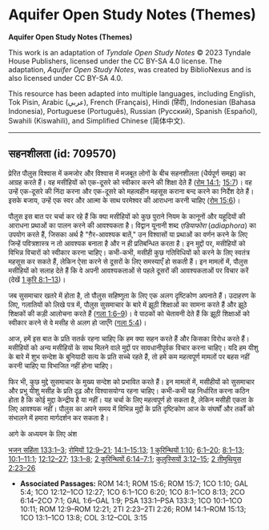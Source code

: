 # Aquifer Open Study Notes (Themes)

**Aquifer Open Study Notes (Themes)**

This work is an adaptation of *Tyndale Open Study Notes* © 2023 Tyndale House Publishers, licensed under the CC BY\-SA 4\.0 license. The adaptation, *Aquifer Open Study Notes*, was created by BiblioNexus and is also licensed under CC BY\-SA 4\.0\.

This resource has been adapted into multiple languages, including English, Tok Pisin, Arabic (عربي), French (Français), Hindi (हिंदी), Indonesian (Bahasa Indonesia), Portuguese (Português), Russian (Русский), Spanish (Español), Swahili (Kiswahili), and Simplified Chinese (简体中文).



--------------------------------

## सहनशीलता (id: 709570)

प्रेरित पौलुस विश्वास में कमजोर और विश्वास में मजबूत लोगों के बीच सहनशीलता (धैर्यपूर्ण समझ) का आग्रह करते हैं। वह मसीहियों को एक\-दूसरे को स्वीकार करने की शिक्षा देते हैं ([रोम 14:1](https://ref.ly/Rom14:1); [15:7](https://ref.ly/Rom15:7))। वह उन्हें एक\-दूसरे की निंदा करना और एक\-दूसरे को महत्वहीन महसूस कराना बन्द करने का निर्देश देते हैं। इसके बजाय, उन्हें एक स्वर और आत्मा के साथ परमेश्वर की आराधना करनी चाहिए ([रोम 15:6](https://ref.ly/Rom15:6))।

पौलुस इस बात पर चर्चा कर रहे हैं कि क्या मसीहियों को कुछ पुराने नियम के कानूनों और यहूदियों की आराधना प्रथाओं का पालन करने की आवश्यकता है। विद्वान यूनानी शब्द *एडियाफोरा* (*adiaphora*) का उपयोग करते हैं, जिसका अर्थ है "ग़ैर\-आवश्यक बातें," उन विश्वासों या प्रथाओं का वर्णन करने के लिए जिन्हें पवित्रशास्त्र न तो आवश्यक बनाता है और न ही प्रतिबन्धित करता है। इन मुद्दों पर, मसीहियों को विभिन्न विचारों को स्वीकार करना चाहिए। कभी\-कभी, मसीही कुछ गतिविधियों को करने के लिए स्वतंत्र महसूस कर सकते हैं, लेकिन ऐसा करने से दूसरों के लिए समस्याएँ हो सकती हैं। इन मामलों में, पौलुस मसीहियों को सलाह देते हैं कि वे अपनी आवश्यकताओं से पहले दूसरों की आवश्यकताओं पर विचार करें (देखें [1 कुरि 8:1–13](https://ref.ly/1Cor8:1-1Cor8:13))।

जब सुसमाचार खतरे में होता है, तो पौलुस सहिष्णुता के लिए एक अलग दृष्टिकोण अपनाते हैं। उदाहरण के लिए, गलातियों को लिखे पत्र में, पौलुस सुसमाचार के बारे में झूठी शिक्षाओं का सामना करते हैं और झूठे शिक्षकों की कड़ी आलोचना करते हैं ([गला 1:6–9](https://ref.ly/Gal1:6-Gal1:9))। वे पाठकों को चेतावनी देते हैं कि झूठी शिक्षाओं को स्वीकार करने से वे मसीह से अलग हो जाएँगे ([गला 5:4](https://ref.ly/Gal5:4))।

आज, हमें इस बात के प्रति सतर्क रहना चाहिए कि हम क्या सहन करते हैं और किसका विरोध करते हैं। मसीहियों को अन्य मसीहियों के साथ मिलने वाले मुद्दों पर सावधानीपूर्वक विचार करना चाहिए। यदि हम यीशु के बारे में शुभ सन्देश के बुनियादी सत्य के प्रति सच्चे रहते हैं, तो हमें कम महत्वपूर्ण मामलों पर बहस नहीं करनी चाहिए या विभाजित नहीं होना चाहिए।

फिर भी, कुछ मुद्दे सुसमाचार के मुख्य सन्देश को प्रभावित करते हैं। इन मामलों में, मसीहीयों को सुसमाचार और प्रभु यीशु मसीह के प्रति दृढ़ और विश्वासयोग्य रहना चाहिए। कभी\-कभी यह निर्धारित करना कठिन होता है कि कोई मुद्दा केन्द्रीय है या नहीं। यह चर्चा के लिए महत्वपूर्ण हो सकता है, लेकिन मसीही एकता के लिए आवश्यक नहीं। पौलुस का अपने समय में विभिन्न मुद्दों के प्रति दृष्टिकोण आज के संघर्षों और तर्कों को संभालने में हमारा मार्गदर्शन कर सकता है।

आगे के अध्ययन के लिए अंश

[भजन सहिंता 133:1–3](https://ref.ly/Ps133:1-Ps133:3); [रोमियों 12:9–21](https://ref.ly/Rom12:9-Rom12:21); [14:1–15:13](https://ref.ly/Rom14:1-Rom15:13); [1 कुरिन्थियों 1:10](https://ref.ly/1Cor1:10); [6:1–20](https://ref.ly/1Cor6:1-1Cor6:20); [8:1–13](https://ref.ly/1Cor8:1-1Cor8:13); [10:1–11:1](https://ref.ly/1Cor10:1-1Cor10:11); [12:12–27](https://ref.ly/1Cor12:12-1Cor12:27); [13:1–8](https://ref.ly/1Cor13:1-1Cor13:8); [2 कुरिन्थियों 6:14–7:1](https://ref.ly/2Cor6:14-2Cor7:1); [कुलुस्सियों 3:12–15](https://ref.ly/Col3:12-Col3:15); [2 तीमुथियुस 2:23–26](https://ref.ly/2Tim2:23-2Tim2:26)

* **Associated Passages:** ROM 14:1; ROM 15:6; ROM 15:7; 1CO 1:10; GAL 5:4; 1CO 12:12–1CO 12:27; 1CO 6:1–1CO 6:20; 1CO 8:1–1CO 8:13; 2CO 6:14–2CO 7:1; GAL 1:6–GAL 1:9; PSA 133:1–PSA 133:3; 1CO 10:1–1CO 10:11; ROM 12:9–ROM 12:21; 2TI 2:23–2TI 2:26; ROM 14:1–ROM 15:13; 1CO 13:1–1CO 13:8; COL 3:12–COL 3:15

